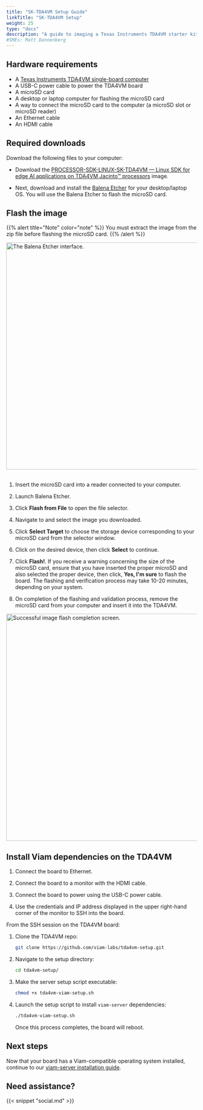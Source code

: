 ```yaml
---
title: "SK-TDA4VM Setup Guide"
linkTitle: "SK-TDA4VM Setup"
weight: 25
type: "docs"
description: "A guide to imaging a Texas Instruments TDA4VM starter kit board to prepare it for viam-server installation."
#SMEs: Matt Dannenberg
---
```


## Hardware requirements

* A [Texas Instruments TDA4VM single-board computer](https://www.ti.com/tool/SK-TDA4VM)
* A USB-C power cable to power the TDA4VM board
* A microSD card
* A desktop or laptop computer for flashing the microSD card
* A way to connect the microSD card to the computer (a microSD slot or microSD reader)
* An Ethernet cable
* An HDMI cable

## Required downloads

Download the following files to your computer:

* Download the <a href="https://www.ti.com/tool/download/PROCESSOR-SDK-LINUX-SK-TDA4VM" target="_blank">PROCESSOR-SDK-LINUX-SK-TDA4VM — Linux SDK for edge AI applications on TDA4VM Jacinto™ processors</a> image.

* Next, download and install the <a href="https://github.com/balena-io/etcher/releases/tag/v1.7.0" target="_blank">Balena Etcher</a> for your desktop/laptop OS.
You will use the Balena Etcher to flash the microSD card.

## Flash the image

{{% alert title="Note" color="note" %}}
You must extract the image from the zip file before flashing the microSD card.
{{% /alert %}}

<img src="../../img/sk-tda4vm/etcher.png" width="600px" alt="The Balena Etcher interface.">

<br>
<br>

1. Insert the microSD card into a reader connected to your computer.

2. Launch Balena Etcher.

3. Click **Flash from File** to open the file selector.

4. Navigate to and select the image you downloaded.

5. Click **Select Target** to choose the storage device corresponding to your microSD card from the selector window.

6. Click on the desired device, then click **Select** to continue.

7. Click **Flash!**.
   If you receive a warning concerning the size of the microSD card, ensure that you have inserted the proper microSD and also selected the proper device, then click, **Yes, I'm sure** to flash the board.
   The flashing and verification process may take 10-20 minutes, depending on your system.

8. On completion of the flashing and validation process, remove the microSD card from your computer and insert it into the TDA4VM.

<img src="../../img/sk-tda4vm/completed.png" width="600px" alt="Successful image flash completion screen." >

## Install Viam dependencies on the TDA4VM

1. Connect the board to Ethernet.

2. Connect the board to a monitor with the HDMI cable.

3. Connect the board to power using the USB-C power cable.

4. Use the credentials and IP address displayed in the upper right-hand corner of the monitor to SSH into the board.

From the SSH session on the TDA4VM board:

1. Clone the TDA4VM repo:

   ```bash
   git clone https://github.com/viam-labs/tda4vm-setup.git
   ```

2. Navigate to the setup directory:

   ```bash
   cd tda4vm-setup/
   ```

3. Make the server setup script executable:

   ```bash
   chmod +x tda4vm-viam-setup.sh
   ```

4. Launch the setup script to install `viam-server` dependencies:

   ```bash
   ./tda4vm-viam-setup.sh
   ```

   Once this process completes, the board will reboot.

## Next steps

Now that your board has a Viam-compatible operating system installed, continue to our [viam-server installation guide](/installation/install/).

## Need assistance?

{{< snippet "social.md" >}}
